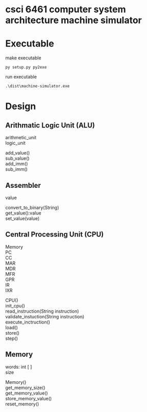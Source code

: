 # csci 6461 computer system architecture machine simulator

# Executable
make executable 
```
py setup.py py2exe
```
run executable
```
.\dist\machine-simulator.exe
```

# Design

## Arithmatic Logic Unit (ALU)
arithmetic_unit  
logic_unit  

add_value()  
sub_value()  
add_imm()  
sub_imm()  

## Assembler
value  

convert_to_binary(String)  
get_value():value  
set_value(value)  

## Central Processing Unit (CPU)
Memory  
PC  
CC  
MAR  
MDR  
MFR  
GPR  
IR  
IXR  

CPU()  
init_cpu()  
read_instruction(String instruction)  
validate_instuction(String instruction)  
execute_inctruction()  
load()   
store()   
step()  

## Memory
words: int [ ]  
size

Memory()  
get_memory_size()  
get_memory_value()  
store_memory_value()  
reset_memory()
